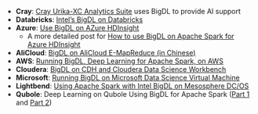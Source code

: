 * __Cray__: [Cray Urika-XC Analytics Suite](http://www.cray.com/products/analytics/urika-xc) uses BigDL to provide AI support
* __Databricks__: [Intel’s BigDL on Databricks](https://databricks.com/blog/2017/02/09/intels-bigdl-databricks.html)
* __Azure__: [Use BigDL on AZure HDInsight](https://azure.microsoft.com/en-us/blog/use-bigdl-on-hdinsight-spark-for-distributed-deep-learning/)
    * A more detailed post for [How to use BigDL on Apache Spark for Azure HDInsight](https://blogs.msdn.microsoft.com/azuredatalake/2017/03/17/how-to-use-bigdl-on-apache-spark-for-azure-hdinsight/)
* __AliCloud__: [BigDL on AliCloud E-MapReduce (in Chinese)](https://yq.aliyun.com/articles/73347)
* __AWS__: [Running BigDL, Deep Learning for Apache Spark, on AWS](https://aws.amazon.com/blogs/ai/running-bigdl-deep-learning-for-apache-spark-on-aws/)
* __Cloudera__: [BigDL on CDH and Cloudera Data Science Workbench](http://blog.cloudera.com/blog/2017/04/bigdl-on-cdh-and-cloudera-data-science-workbench/)
* __Microsoft__: [Running BigDL on Microsoft Data Science Virtual Machine](https://blogs.technet.microsoft.com/machinelearning/2017/06/20/running-bigdl-apache-spark-deep-learning-library-on-microsoft-data-science-virtual-machine/)
* __Lightbend__: [Using Apache Spark with Intel BigDL on Mesosphere DC/OS](http://developer.lightbend.com/blog/2017-06-22-bigdl-on-mesos/)
* __Qubole__: Deep Learning on Qubole Using BigDL for Apache Spark ([Part 1](https://www.qubole.com/blog/deep-learning-qubole-using-intels-bigdl-apache-spark-part-1/) and [Part 2](https://www.qubole.com/blog/deep-learning-qubole-using-bigdl-apache-spark-part-2/))
